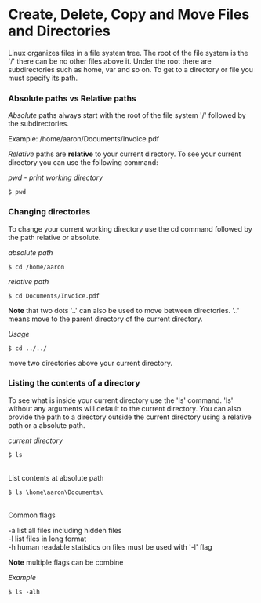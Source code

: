 # Create, Delete, Copy and Move Files and Directories
Linux organizes files in a file system tree. The root of the file system is 
the '/' there can be no other files above it. Under the root there are 
subdirectories such as home, var and so on. To get to a directory or file you 
must specify its path.

### Absolute paths vs Relative paths
*Absolute* paths always start with the root of the file system '/' followed by
the subdirectories.

Example:
/home/aaron/Documents/Invoice.pdf


*Relative* paths are **relative** to your current directory. To see your current 
directory you can use the following command:

*pwd - print working directory*
```
$ pwd
``` 



### Changing directories
To change your current working directory use the cd command followed by the 
path relative or absolute.

*absolute path*
```
$ cd /home/aaron
```


*relative path*
```
$ cd Documents/Invoice.pdf
```



**Note** that two dots '..' can also be used to move between directories. '..'
means move to the parent directory of the current directory. 
	
*Usage*
```
$ cd ../../
```
move two directories above your current directory.



### Listing the contents of a directory
To see what is inside your current directory use the 'ls' command. 'ls' 
without any arguments will default to the current directory. You can also 
provide the path to a directory outside the current directory using a relative
path or a absolute path.

*current directory*
```
$ ls
```

<br/>
List contents at absolute path

```
$ ls \home\aaron\Documents\
```

<br/>
Common flags

-a list all files including hidden files <br/>
-l list files in long format <br/>
-h human readable statistics on files must be used with '-l' flag

**Note** multiple flags can be combine 


*Example*
```
$ ls -alh
```
